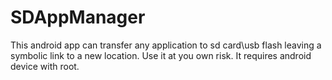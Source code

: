 # SDAppManager
This android app can transfer any application to sd card\usb flash leaving a symbolic link to a new location. 
Use it at you own risk.
It requires android device with root.
